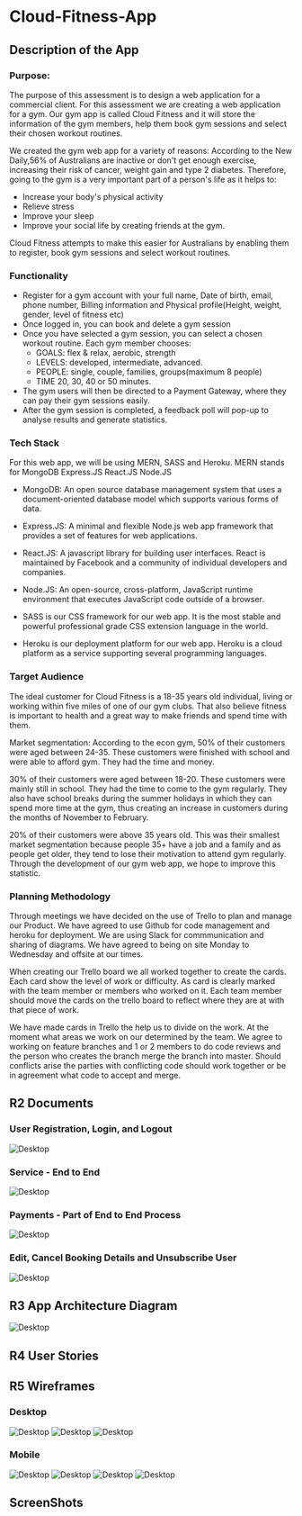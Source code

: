 # Cloud-Fitness-App

## Description of the App
### Purpose:
The purpose of this assessment is to design a web application for a commercial client. For this assessment we are creating a web application for a gym. Our gym app is called Cloud Fitness and it will store the information of the gym members, help them book gym sessions and select their chosen workout routines. 

We created the gym web app for a variety of reasons:
According to the New Daily,56% of Australians are inactive or don't get enough exercise, increasing their risk of cancer, weight gain and type 2 diabetes. Therefore, going to the gym is a very important part of a person's life as it helps to:
- Increase your body's physical activity
- Relieve stress
- Improve your sleep
- Improve your social life by creating friends at the gym.

Cloud Fitness attempts to make this easier for Australians by enabling them to register, book gym sessions and select workout routines.


### Functionality
- Register for a gym account with your full name, Date of birth, email, phone number, Billing information and Physical profile(Height, weight, gender, level of fitness etc)
- Once logged in, you can book and delete a gym session
- Once you have selected a gym session, you can select a chosen workout routine. Each gym member chooses:
    - GOALS: flex & relax, aerobic, strength
    - LEVELS: developed, intermediate, advanced.
    - PEOPLE: single, couple, families, groups(maximum 8 people)
    - TIME 20, 30, 40 or 50 minutes.
- The gym users will then be directed to a Payment Gateway, where they can pay their gym sessions easily.
- After the gym session is completed, a feedback poll will pop-up to analyse results and generate statistics.

### Tech Stack
For this web app, we will be using MERN, SASS and Heroku.
MERN stands for MongoDB Express.JS React.JS Node.JS
- MongoDB: An open source database management system that uses a document-oriented database model which supports various forms of data.

- Express.JS: A minimal and flexible Node.js web app framework that provides a set of features for web applications.

- React.JS: A javascript library for building user interfaces. React is maintained by Facebook and a community of individual developers and companies.

- Node.JS: An open-source, cross-platform, JavaScript runtime environment that executes JavaScript code outside of a browser.

- SASS is our CSS framework for our web app. It is the most stable and powerful professional grade CSS extension language in the world.

- Heroku is our deployment platform for our web app. Heroku is a cloud platform as a service supporting several programming languages.

### Target Audience
The ideal customer for Cloud Fitness is a 18-35 years old individual, living or working within five miles of one of our gym clubs. That also believe fitness is important to health and a great way to make friends and spend time with them.

Market segmentation:
According to the econ gym, 50% of their customers were aged between 24-35. These customers were finished with school and were able to afford gym. They had the time and money.

30% of their customers were aged between 18-20. These customers were mainly still in school. They had the time to come to the gym regularly. They also have school breaks during the summer holidays in which they can spend more time at the gym, thus creating an increase in customers during the months of November to February.

20% of their customers were above 35 years old. This was their smallest market segmentation because people 35+ have a job and a family and as people get older, they tend to lose their motivation to attend gym regularly. Through the development of our gym web app, we hope to improve this statistic.

### Planning Methodology
Through meetings we have decided on the use of Trello to plan and manage our Product.  We have agreed to use Github for code management and heroku for deployment.  We are using Slack for commmunication and sharing of diagrams.  We have agreed to being on site Monday to Wednesday and offsite at our times.

When creating our Trello board we all worked together to create the cards. Each card show the level of work or difficulty. As card is clearly marked with the team member or members who worked on it.  Each team member should move the cards on the trello board to reflect where they are at with that piece of work.

We have made cards in Trello the help us to divide on the work.  At the moment what areas we work on our determined by the team.  We agree to working on feature branches and 1 or 2 members to do code reviews and the person who creates the branch merge the branch into master. Should conflicts arise the parties with conflicting code should work together or be in agreement what code to accept and merge.

## R2  Documents
### User Registration, Login, and Logout
![Desktop](Documents/R2-Register-Login-Logout.png)

### Service - End to End
![Desktop](Documents/R2-Service-End-to-End.png)

### Payments - Part of End to End Process
![Desktop](Documents/R2-Payments.png)

### Edit, Cancel Booking Details and Unsubscribe User
![Desktop](Documents/R2-Edit-Cancel-Booking-Unsubscribe.png)

## R3 App Architecture Diagram
![Desktop](Documents/R3-App-Architecture-Diagram.png)

## R4 User Stories


## R5 Wireframes
### Desktop
![Desktop](Documents/Cloud-Fitness-Desktop-Wireframes(1).png)
![Desktop](Documents/Cloud-Fitness-Desktop-Wireframes(2).png)
![Desktop](Documents/Cloud-Fitness-Desktop-Wireframes(3).png)

### Mobile
![Desktop](Documents/Cloud-Fitness-Wireframes-Mobile(1).png)
![Desktop](Documents/Cloud-Fitness-Wireframes-Mobile(2).png)
![Desktop](Documents/Cloud-Fitness-Wireframes-Mobile(3).png)
![Desktop](Documents/Cloud-Fitness-Wireframes-Mobile(4).png)

## ScreenShots







